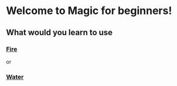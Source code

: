 # Welcome to Magic for beginners!

## What would you learn to use 

### [Fire](Fire.md)

or 

### [Water](Water.md)